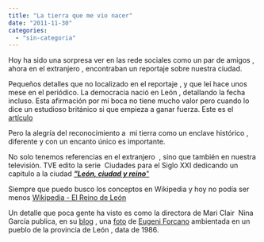 ```yaml
---
title: "La tierra que me vio nacer"
date: "2011-11-30"
categories: 
  - "sin-categoria"
---
```


Hoy ha sido una sorpresa ver en las rede sociales como un par de amigos , ahora en el extranjero , encontraban un reportaje sobre nuestra ciudad.

Pequeños detalles que no localizado en el reportaje , y que leí hace unos mese en el periódico. La democracia nació en León , detallando la fecha incluso. Esta afirmación por mi boca no tiene mucho valor pero cuando lo dice un estudioso británico si que empieza a ganar fuerza. Este es el [artículo](https://www.publico.es/culturas/293847/la-democracia-nacio-en-leon "La democracia nacio en leon")

Pero la alegría del reconocimiento a  mi tierra como un enclave histórico , diferente y con un encanto único es importante.

No solo tenemos referencias en el extranjero  , sino que también en nuestra televisión. TVE edito la serie  Ciudades para el Siglo XXI dedicando un capitulo a la ciudad [**_"León, ciudad y reino_**"](https://www.rtve.es/alacarta/videos/ciudades-para-el-siglo-xxi/ciudades-para-siglo-xxi-leon-ciudad-reino/832267/ "Ciudades para siglo XXI leon ciudad reino")

Siempre que puedo busco los conceptos en Wikipedia y hoy no podía ser menos [Wikipedia - El Reino de León](https://es.wikipedia.org/wiki/Reino_de_Le%C3%B3n "Wikipedia - El Reino de Leon ")

Un detalle que poca gente ha visto es como la directora de Mari Clair  Nina García publica, en su [blog](https://www.ninagarcia.com "Nina Garcia") , una [foto](https://www.ninagarcia.com/post/11316413308/eugeni-forcano-village-peace-disturbed-fashion "Eugeni Forcano Village peace disturbed fashion") de [Eugeni Forcano](https://www.eugeniforcano.info/ "Eugeni Forcano") ambientada en un pueblo de la provincia de León , data de 1986.
